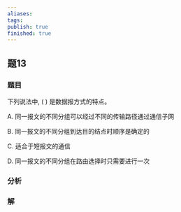 ```yaml
---
aliases: 
tags: 
publish: true
finished: true
---
```

## 题13
### 题目
下列说法中, ( ) 是数据报方式的特点。

A. 同一报文的不同分组可以经过不同的传输路径通过通信子网

B. 同一报文的不同分组到达目的结点时顺序是确定的

C. 适合于短报文的通信

D. 同一报文的不同分组在路由选择时只需要进行一次
### 分析

### 解
